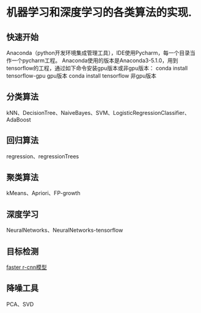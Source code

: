 # 机器学习和深度学习的各类算法的实现.

## 快速开始
   Anaconda（python开发环境集成管理工具），IDE使用Pycharm，每一个目录当作一个pycharm工程。
   Anaconda使用的版本是Anaconda3-5.1.0，用到tensorflow的工程，通过如下命令安装gpu版本或非gpu版本：
   conda install tensorflow-gpu gpu版本
   conda install tensorflow 非gpu版本

## 分类算法
   kNN、DecisionTree、NaiveBayes、SVM、LogisticRegressionClassifier、AdaBoost

## 回归算法
   regression、regressionTrees

## 聚类算法
   kMeans、Apriori、FP-growth

## 深度学习
   NeuralNetworks、NeuralNetworks-tensorflow

## 目标检测
   [faster r-cnn模型](https://github.com/zhaocc1106/tf-faster-rcnn)
      
## 降噪工具
   PCA、SVD
